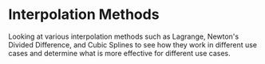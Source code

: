 # Interpolation Methods
Looking at various interpolation methods such as Lagrange, Newton's Divided Difference, and Cubic Splines to see how they work in different use cases and determine what is more effective for different use cases. 
